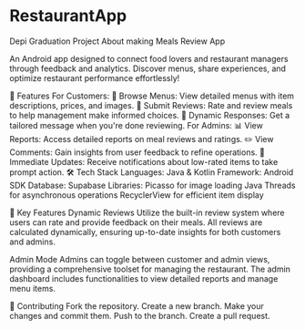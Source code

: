 # RestaurantApp
Depi Graduation Project About making Meals Review App

An Android app designed to connect food lovers and restaurant managers through feedback and analytics. Discover menus, share experiences, and optimize restaurant performance effortlessly!

🚀 Features
For Customers:
📜 Browse Menus: View detailed menus with item descriptions, prices, and images.
📝 Submit Reviews: Rate and review meals to help management make informed choices.
💬 Dynamic Responses: Get a tailored message when you're done reviewing.
For Admins:
📊 View Reports: Access detailed reports on meal reviews and ratings.
✏️ View Comments: Gain insights from user feedback to refine operations.
🔔 Immediate Updates: Receive notifications about low-rated items to take prompt action.
🛠️ Tech Stack
Languages: Java & Kotlin
Framework: Android SDK
Database: Supabase
Libraries:
Picasso for image loading
Java Threads for asynchronous operations
RecyclerView for efficient item display


🌟 Key Features
Dynamic Reviews
Utilize the built-in review system where users can rate and provide feedback on their meals. All reviews are calculated dynamically, ensuring up-to-date insights for both customers and admins.

Admin Mode
Admins can toggle between customer and admin views, providing a comprehensive toolset for managing the restaurant. The admin dashboard includes functionalities to view detailed reports and manage menu items.


🤝 Contributing
Fork the repository.
Create a new branch.
Make your changes and commit them.
Push to the branch.
Create a pull request.
